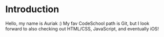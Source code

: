 # Introduction

Hello, my name is Auriak :) My fav CodeSchool path is Git, but I look forward to also checking out HTML/CSS, JavaScript, and eventually iOS!
